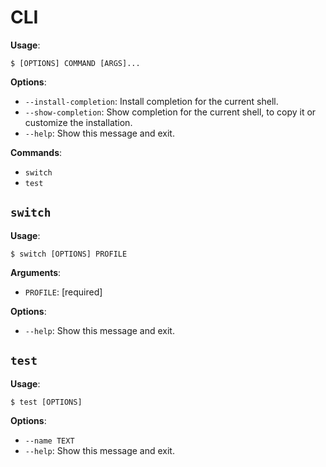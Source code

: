 # CLI

**Usage**:

```console
$ [OPTIONS] COMMAND [ARGS]...
```

**Options**:

* `--install-completion`: Install completion for the current shell.
* `--show-completion`: Show completion for the current shell, to copy it or customize the installation.
* `--help`: Show this message and exit.

**Commands**:

* `switch`
* `test`

## `switch`

**Usage**:

```console
$ switch [OPTIONS] PROFILE
```

**Arguments**:

* `PROFILE`: [required]

**Options**:

* `--help`: Show this message and exit.

## `test`

**Usage**:

```console
$ test [OPTIONS]
```

**Options**:

* `--name TEXT`
* `--help`: Show this message and exit.
